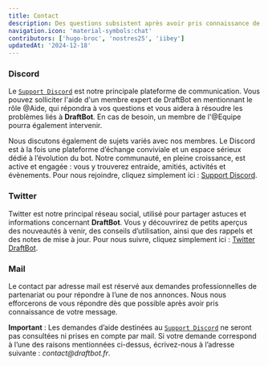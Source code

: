 ```yaml
---
title: Contact
description: Des questions subsistent après avoir pris connaissance de cette documentation ? Découvrez ici comment contacter l'équipe de DraftBot.
navigation.icon: 'material-symbols:chat'
contributors: ['hugo-broc', 'nostres25', 'iibey']
updatedAt: '2024-12-18'
---
```


### Discord

Le [`Support Discord`](https://discord.com/invite/3y4HWyFHPX) est notre principale plateforme de communication. Vous pouvez solliciter l'aide d'un membre expert de DraftBot en mentionnant le rôle @Aide, qui répondra à vos questions et vous aidera à résoudre les problèmes liés à **DraftBot**. En cas de besoin, un membre de l'@Equipe pourra également intervenir.

Nous discutons également de sujets variés avec nos membres. Le Discord est à la fois une plateforme d’échange conviviale et un espace sérieux dédié à l’évolution du bot. Notre communauté, en pleine croissance, est active et engagée : vous y trouverez entraide, amitiés, activités et évènements.
Pour nous rejoindre, cliquez simplement ici : [Support Discord](https://discord.com/invite/3y4HWyFHPX).

### Twitter

Twitter est notre principal réseau social, utilisé pour partager astuces et informations concernant **DraftBot**. Vous y découvrirez de petits aperçus des nouveautés à venir, des conseils d’utilisation, ainsi que des rappels et des notes de mise à jour.
Pour nous suivre, cliquez simplement ici : [Twitter DraftBot](https://twitter.com/DraftBot\_FR).

### Mail

Le contact par adresse mail est réservé aux demandes professionnelles de partenariat ou pour répondre à l’une de nos annonces. Nous nous efforcerons de vous répondre dès que possible après avoir pris connaissance de votre message.

**Important** : Les demandes d’aide destinées au [`Support Discord`](https://discordapp.com/invite/3y4HWyFHPX) ne seront pas consultées ni prises en compte par mail. Si votre demande correspond à l’une des raisons mentionnées ci-dessus, écrivez-nous à l’adresse suivante : _contact@draftbot.fr_.
